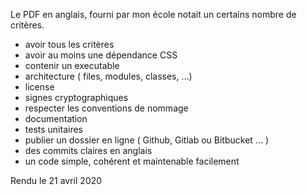 Le PDF en anglais, fourni par mon école notait un certains nombre de critères.
- avoir tous les critères
- avoir au moins une dépendance CSS
- contenir un executable
- architecture ( files, modules, classes, ...)
- license
- signes cryptographiques
- respecter les conventions de nommage
- documentation
- tests unitaires
- publier un dossier en ligne ( Github, Gitlab ou Bitbucket ... )
- des commits claires en anglais
- un code simple, cohérent et maintenable facilement

Rendu le 21 avril 2020

